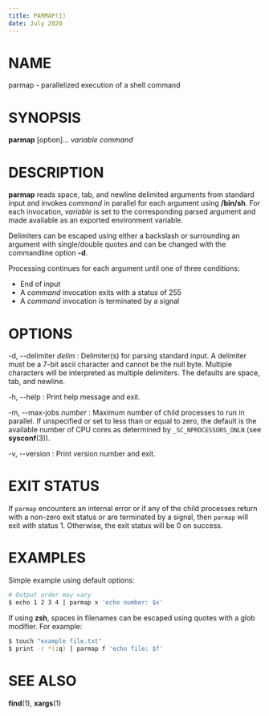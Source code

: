 ```yaml
---
title: PARMAP(1)
date: July 2020
---
```


# NAME

parmap - parallelized execution of a shell command

# SYNOPSIS

**parmap** [option]... *variable* *command*

# DESCRIPTION

**parmap** reads space, tab, and newline delimited arguments from
standard input and invokes *command* in parallel for each argument
using **/bin/sh**. For each invocation, *variable* is set to the
corresponding parsed argument and made available as an exported
environment variable.

Delimiters can be escaped using either a backslash or surrounding an
argument with single/double quotes and can be changed with the
commandline option **-d**.

Processing continues for each argument until one of three conditions:

- End of input
- A *command* invocation exits with a status of 255
- A *command* invocation is terminated by a signal

# OPTIONS

-d, \--delimiter *delim*
: Delimiter(s) for parsing standard input. A delimiter must be a 7-bit
  ascii character and cannot be the null byte. Multiple
  characters will be interpreted as multiple delimiters. The defaults
  are space, tab, and newline.

-h, \--help
: Print help message and exit.

-m, \--max-jobs *number*
: Maximum number of child processes to run in parallel. If unspecified
  or set to less than or equal to zero, the default is the available
  number of CPU cores as determined by `_SC_NPROCESSORS_ONLN` (see
  **sysconf**(3)).

-v, \--version
: Print version number and exit.

# EXIT STATUS

If `parmap` encounters an internal error or if any of the child
processes return with a non-zero exit status or are terminated by a
signal, then `parmap` will exit with status 1. Otherwise, the exit
status will be 0 on success.

# EXAMPLES

Simple example using default options:

```sh
# Output order may vary
$ echo 1 2 3 4 | parmap x 'echo number: $x'
```

If using **zsh**, spaces in filenames can be escaped using quotes with
a glob modifier. For example:

```sh
$ touch "example file.txt"
$ print -r *(:q) | parmap f 'echo file: $f'
```

# SEE ALSO

**find**(1), **xargs**(1)
